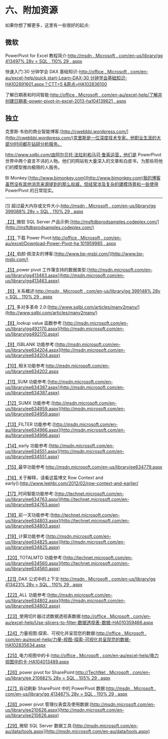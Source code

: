 # 六、附加资源

如果你想了解更多，这里有一些很好的起点:

## 微软

PowerPivot for Excel 教程简介:[http://msdn . Microsoft . com/en-us/library/gg 413497% 28v = SQL . 110% 29 . aspx](http://msdn.microsoft.com/en-us/library/gg413497%28v=sql.110%29.aspx)

快速入门:30 分钟学会 DAX 基础知识-[http://office . Microsoft . com/en-au/excel-help/quick start-Learn-DAX-30 分钟学会基础知识-HA102891601.aspx？CTT=5 &原点=HA102836100](http://office.microsoft.com/en-au/excel-help/quickstart-learn-dax-basics-in-30-minutes-HA102891601.aspx?CTT=5&origin=HA102836100)

了解日期表和时间智能:[http://office . Microsoft . com/en-au/excel-help/了解并创建日期表-power-pivot-in-excel-2013-ha104139621 . aspx](http://office.microsoft.com/en-au/excel-help/understand-and-create-date-tables-in-power-pivot-in-excel-2013-HA104139621.aspx)

## 独立

克里斯·韦伯的商业智能博客:[http://cwebbbi.wordpress.com/](http://cwebbbi.wordpress.com/)克里斯是一位深度技术专家，他职业生涯的大部分时间都在钻研分析服务。

http://www.sqlbi.com/由阿尔贝托·法拉利和马可·鲁索运营，他们是 PowerPivot 世界中两个直言不讳的人物。他们的网站有大量深入的文章和白皮书，为那些将他们的模型推向极限的人服务。

BI Monkey:[http://www.bimonkey.com](http://www.bimonkey.com)我的博客虽然没有其他消息来源提到的那么权威，但经常涉及复杂的建模场景和一些使用 PowerPivot 的日常现实。

* * *

[[1]](0.html#_ftnref1) 超过最大内存或文件大小:[http://msdn . Microsoft . com/en-us/library/gg 399088% 28v = SQL . 110% 29 . aspx](http://msdn.microsoft.com/en-us/library/gg399088%28v=sql.110%29.aspx)

[【2】](1.html#_ftnref2)微软 SQL Server 产品示例:[http://msftdbprodsamples.codeplex.com/](http://msftdbprodsamples.codeplex.com/)

[【3】](1.html#_ftnref3)下载 Power Pivot:[http://office . Microsoft . com/en-au/excel/Download-Power-Pivot-ha 101959985 . aspx](http://office.microsoft.com/en-au/excel/download-power-pivot-HA101959985.aspx)

[【4】](1.html#_ftnref4)伯颜·佩涅夫的博客:[http://www.bp-msbi.com/](http://www.bp-msbi.com/)

[【5】](1.html#_ftnref5)power pivot 工作簿支持的数据类型:[http://msdn.microsoft.com/en-us/library/gg413463.aspx](http://msdn.microsoft.com/en-us/library/gg413463.aspx)

[【6】](1.html#_ftnref6)关系概述:[http://msdn . Microsoft . com/en-us/library/gg 399148% 28v = SQL . 110% 29 . aspx](http://msdn.microsoft.com/en-us/library/gg399148%28v=sql.110%29.aspx)

[【7】](1.html#_ftnref7)多对多革命 2.0:[http://www.sqlbi.com/articles/many2many/](http://www.sqlbi.com/articles/many2many/)

[【8】](1.html#_ftnref8)lookup value 函数参考:[http://msdn.microsoft.com/en-us/library/gg492170.aspx](http://msdn.microsoft.com/en-us/library/gg492170.aspx)

[【9】](1.html#_ftnref9)ISBLANK 功能参考:[http://msdn.microsoft.com/en-us/library/ee634204.aspx](http://msdn.microsoft.com/en-us/library/ee634204.aspx)

[【10】](1.html#_ftnref10)相关功能参考:http://msdn.microsoft.com/en-us/library/ee634202.aspx

[【11】](1.html#_ftnref11)SUM 功能参考:[http://msdn.microsoft.com/en-us/library/ee634387.aspx](http://msdn.microsoft.com/en-us/library/ee634387.aspx)

[【12】](1.html#_ftnref12)SUMX 功能参考:[http://msdn.microsoft.com/en-us/library/ee634959.aspx](http://msdn.microsoft.com/en-us/library/ee634959.aspx)

[【13】](1.html#_ftnref13)FILTER 功能参考:[http://msdn.microsoft.com/en-au/library/ee634966.aspx](http://msdn.microsoft.com/en-au/library/ee634966.aspx)

[【14】](1.html#_ftnref14)early 功能参考:[http://msdn.microsoft.com/en-us/library/ee634551.aspx](http://msdn.microsoft.com/en-us/library/ee634551.aspx)

[【15】](1.html#_ftnref15)最早功能参考:http://msdn.microsoft.com/en-us/library/ee634779.aspx

[【16】](1.html#_ftnref16)关于解释，请看这篇博文 Row Context and early():http://www.leehbi.com/2012/02/row-context-and-earlier/

[【17】](1.html#_ftnref17)时间智能功能参考:[http://technet.microsoft.com/en-us/library/ee634763.aspx](http://technet.microsoft.com/en-us/library/ee634763.aspx)

[【18】](1.html#_ftnref18)前一天功能参考:[http://technet.microsoft.com/en-us/library/ee634803.aspx](http://technet.microsoft.com/en-us/library/ee634803.aspx)

[【19】](1.html#_ftnref19)计算功能参考:[http://msdn.microsoft.com/en-us/library/ee634825.aspx](http://msdn.microsoft.com/en-us/library/ee634825.aspx)

[【20】](1.html#_ftnref20)TOTALMTD 功能参考:[http://technet.microsoft.com/en-us/library/ee634560.aspx](http://technet.microsoft.com/en-us/library/ee634560.aspx)

[【21】](1.html#_ftnref21)DAX 公式中的上下文:[http://msdn . Microsoft . com/en-us/library/gg 413423% 28v = SQL . 110% 29 . aspx](http://msdn.microsoft.com/en-us/library/gg413423%28v=sql.110%29.aspx)

[【22】](1.html#_ftnref22)ALL 功能参考:[http://msdn.microsoft.com/en-us/library/ee634802.aspx](http://msdn.microsoft.com/en-us/library/ee634802.aspx)

[【23】](2.html#_ftnref23)使用切片器过滤数据透视表数据:[http://office . Microsoft . com/en-au/excel-help/Use-slicers-to-filter-数据透视表-数据-HA010359466.aspx](http://office.microsoft.com/en-au/excel-help/use-slicers-to-filter-pivottable-data-HA010359466.aspx)

[【24】](2.html#_ftnref24)力量视图:探索、可视化并呈现您的数据:[http://office . Microsoft . com/en-au/excel-help/力量-视图-探索-可视化并呈现您的数据-HA102835634.aspx](http://office.microsoft.com/en-au/excel-help/power-view-explore-visualize-and-present-your-data-HA102835634.aspx)

[【25】](2.html#_ftnref25)电力视图中的卡:[http://office . Microsoft . com/en-au/excel-help/电力视图中的卡-HA104013489.aspx](http://office.microsoft.com/en-au/excel-help/cards-in-power-view-HA104013489.aspx)

[【26】](3.html#_ftnref26)power pivot for SharePoint:[http://TechNet . Microsoft . com/en-us/library/ee 210682% 28v = SQL . 105% 29 . aspx](http://technet.microsoft.com/en-us/library/ee210682%28v=sql.105%29.aspx)

[【27】](3.html#_ftnref27)自动刷新 SharePoint 中的 PowerPivot 数据:[http://msdn . Microsoft . com/en-us/library/gg 413467% 28v = SQL . 110% 29 . aspx](http://msdn.microsoft.com/en-us/library/gg413467%28v=sql.110%29.aspx)

[【28】](3.html#_ftnref28)power pivot 管理仪表盘及使用数据:[http://msdn.microsoft.com/en-us/library/ee210626.aspx](http://msdn.microsoft.com/en-us/library/ee210626.aspx)

[【29】](3.html#_ftnref29)微软 SQL Server 数据工具:[http://msdn.microsoft.com/en-au/data/tools.aspx](http://msdn.microsoft.com/en-au/data/tools.aspx)